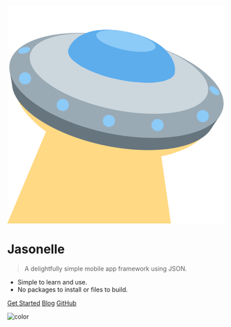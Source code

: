 ![logo](logo.png ':size=100')

# Jasonelle

> A delightfully simple mobile app framework using JSON.

- Simple to learn and use.
- No packages to install or files to build.

[Get Started](https://jasonelle.com/docs)
[Blog](https://jasonelle.com/blog)
[GitHub](https://github.com/jasonelle)


<!-- background color -->

![color](#f0f0f0)